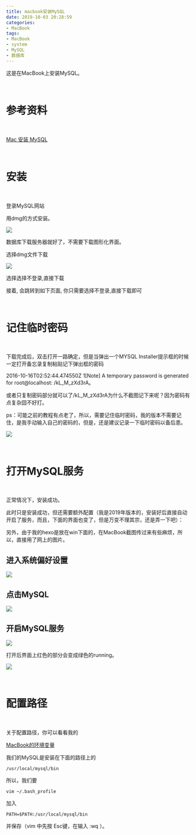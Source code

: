 ```yaml
---
title: macbook安装MySQL
date: 2019-10-03 20:28:59
categories:
- MacBook
tags:
- MacBook
- system
- MySQL
- 数据库
---
```

这是在MacBook上安装MySQL。

<!-- more -->

<br/>

# 参考资料

<br/>

[Mac 安装 MySQL](https://blog.csdn.net/catstarxcode/article/details/78940385)

<br/>

# 安装

<br/>

登录MySQL网站

用dmg的方式安装。

![](/images/macbook/1_0.png)

数据库下载服务器就好了，不需要下载图形化界面。

选择dmg文件下载

![](/images/macbook/1_1.jpg)

选择选择不登录,直接下载

接着, 会跳转到如下页面, 你只需要选择不登录,直接下载即可

<br/>

# 记住临时密码

<br/>

下载完成后，双击打开一路确定，但是当弹出一个MYSQL Installer提示框的时候一定打开备忘录复制粘贴记下弹出框的密码

2016-10-16T02:52:44.474550Z 1[Note] A temporary password is generated for root@localhost: /kL_M_zXd3rA。

或者只复制密码部分就可以了/kL_M_zXd3rA为什么不截图记下来呢？因为密码有点复杂囧不好打。

ps：可能之前的教程有点老了，所以，需要记住临时密码，我的版本不需要记住，是我手动输入自己的密码的，但是，还是建议记录一下临时密码以备后患。

![](/images/macbook/1_2.jpg)

<br/>

# 打开MySQL服务

<br/>

正常情况下，安装成功。

此时只是安装成功，但还需要额外配置（我是2019年版本的，安装好后直接自动开启了服务，而且，下面的界面也变了，但是万变不理其宗，还是弄一下吧）：

另外，由于我的hexo是放在win下面的，在MacBook截图传过来有些麻烦，所以，直接用了网上的图片。

## 进入系统偏好设置

![](/images/macbook/1_3.jpg)

## 点击MySQL

![](/images/macbook/1_4.jpg)

## 开启MySQL服务

![](/images/macbook/1_5.jpg)

打开后界面上红色的部分会变成绿色的running。

![](/images/macbook/1_6.jpg)

<br/>

# 配置路径

<br/>

关于配置路径，你可以看看我的

[MacBook的环境变量](https://benpaodewoniu.github.io/2019/10/03/macbook0/)

我们的MySQL是安装在下面的路径上的

	/usr/local/mysql/bin

所以，我们要

	vim ~/.bash_profile

加入

	PATH=$PATH:/usr/local/mysql/bin
	
并保存（vim 中先按 Esc键，在输入  :wq  ）。







